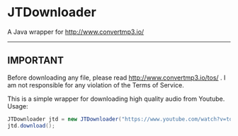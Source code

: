 # JTDownloader
A Java wrapper for http://www.convertmp3.io/

---

## IMPORTANT
Before downloading any file, please read http://www.convertmp3.io/tos/ . I am not responsible for any violation of the Terms of Service.

This is a simple wrapper for downloading high quality audio from Youtube. Usage:

```java
JTDownloader jtd = new JTDownloader("https://www.youtube.com/watch?v=totallyLegitURL", "C:/Users/notMe/");
jtd.download();
```
